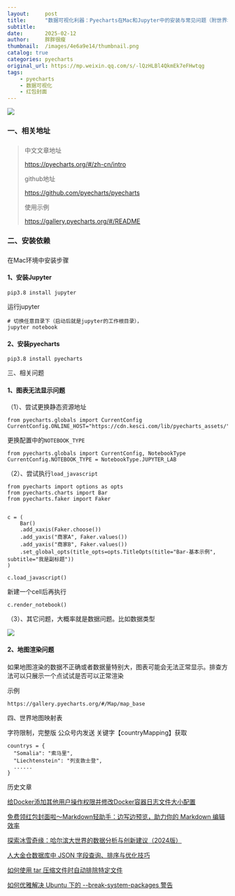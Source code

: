 ```yaml
---
layout:     post
title:      "数据可视化利器：Pyecharts在Mac和Jupyter中的安装与常见问题（附世界地图映射表）"
subtitle:   
date:       2025-02-12
author:     胖胖很瘦
thumbnail:  /images/4e6a9e14/thumbnail.png
catalog: true
categories: pyecharts
original_url: https://mp.weixin.qq.com/s/-lQzHLBl4QkmEk7eFHwtqg
tags:
    - pyecharts
    - 数据可视化
    - 红包封面
---
```


![](/images/4e6a9e14/1.png)

### 

### 

### 

### 

### 一、相关地址

### 

> 中文文章地址
>
> https://pyecharts.org/#/zh-cn/intro
>
> github地址
>
> https://github.com/pyecharts/pyecharts
>
> 使用示例
>
> https://gallery.pyecharts.org/#/README

### 二、安装依赖

### 

在Mac环境中安装步骤

#### 1、安装Jupyter

```
pip3.8 install jupyter
```

运行jupyter

```
# 切换任意目录下（启动后就是jupyter的工作根目录），
jupyter notebook
```

#### 

#### 2、安装pyecharts

```
pip3.8 install pyecharts
```

三、相关问题

#### 1、图表无法显示问题

（1）、尝试更换静态资源地址

```
from pyecharts.globals import CurrentConfig
CurrentConfig.ONLINE_HOST="https://cdn.kesci.com/lib/pyecharts_assets/"
```

更换配置中的`NOTEBOOK_TYPE`

```
from pyecharts.globals import CurrentConfig, NotebookType
CurrentConfig.NOTEBOOK_TYPE = NotebookType.JUPYTER_LAB
```

（2）、尝试执行`load_javascript`

```
from pyecharts import options as opts
from pyecharts.charts import Bar
from pyecharts.faker import Faker


c = (
    Bar()
    .add_xaxis(Faker.choose())
    .add_yaxis("商家A", Faker.values())
    .add_yaxis("商家B", Faker.values())
    .set_global_opts(title_opts=opts.TitleOpts(title="Bar-基本示例", subtitle="我是副标题"))
)

c.load_javascript()
```

新建一个cell后再执行

```
c.render_notebook()
```

（3）、其它问题，大概率就是数据问题。比如数据类型

![](/images/4e6a9e14/2.png)

#### 2、地图渲染问题

#### 

如果地图渲染的数据不正确或者数据量特别大，图表可能会无法正常显示。排查方法可以只展示一个点试试是否可以正常渲染

示例

```
https://gallery.pyecharts.org/#/Map/map_base
```

四、世界地图映射表

字符限制，完整版 公众号内发送 关键字【countryMapping】获取

```
countrys = {
  "Somalia": "索马里",
  "Liechtenstein": "列支敦士登",
  ......
}
```

历史文章

[给Docker添加其他用户操作权限并修改Docker容器日志文件大小配置](https://mp.weixin.qq.com/s?__biz=MzUyMzk3OTYyMQ==&mid=2247488594&idx=1&sn=daf3aa0e513682cc9c3b69c3f416b558&scene=21#wechat_redirect)

[免费领红包封面啦～Markdown轻助手：边写边预览，助力你的 Markdown 编辑效率](https://mp.weixin.qq.com/s?__biz=MzUyMzk3OTYyMQ==&mid=2247488584&idx=1&sn=b055c1172ec8bd0d154defcc5ea2645d&scene=21#wechat_redirect)

[探索冰雪奇缘：哈尔滨大世界的数据分析与创新建议（2024版）](https://mp.weixin.qq.com/s?__biz=MzUyMzk3OTYyMQ==&mid=2247488546&idx=1&sn=3df15e8ee5484a0a07e8cd483c95ff8c&scene=21#wechat_redirect)

[人大金仓数据库中 JSON 字段查询、排序与优化技巧](https://mp.weixin.qq.com/s?__biz=MzUyMzk3OTYyMQ==&mid=2247488531&idx=1&sn=54846bd3dac3b2e262172986e29a0bcd&scene=21#wechat_redirect)

[如何使用 tar 压缩文件时自动排除特定文件](https://mp.weixin.qq.com/s?__biz=MzUyMzk3OTYyMQ==&mid=2247488524&idx=1&sn=af32413d3bd9382eb600e93b4a0426f0&scene=21#wechat_redirect)

[如何优雅解决 Ubuntu 下的 --break-system-packages 警告](https://mp.weixin.qq.com/s?__biz=MzUyMzk3OTYyMQ==&mid=2247488510&idx=1&sn=471cf97c5a0f7a08e91f6ddff52b3d55&scene=21#wechat_redirect)